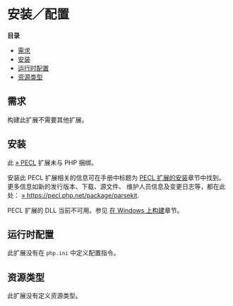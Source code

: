 安装／配置
==========

**目录**

-   [需求](/parsekit/setup.html#需求)
-   [安装](/parsekit/setup.html#安装)
-   [运行时配置](/parsekit/setup.html#运行时配置)
-   [资源类型](/parsekit/setup.html#资源类型)

需求
----

构建此扩展不需要其他扩展。

安装
----

此 <a href="https://pecl.php.net/" class="link external">» PECL</a>
扩展未与 PHP 捆绑。

安装此 PECL 扩展相关的信息可在手册中标题为
<a href="/install/pecl.html" class="link">PECL 扩展的安装</a>章节中找到。更多信息如新的发行版本、下载、源文件、
维护人员信息及变更日志等，都在此处：
<a href="https://pecl.php.net/package/parsekit" class="link external">» https://pecl.php.net/package/parsekit</a>.

PECL 扩展的 DLL 当前不可用。参见
<a href="/install/windows/legacy/index.html#install.windows.legacy.building" class="link">在 Windows 上构建</a>章节。

运行时配置
----------

此扩展没有在 `php.ini` 中定义配置指令。

资源类型
--------

此扩展没有定义资源类型。

